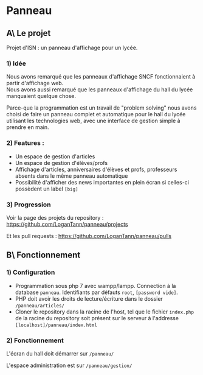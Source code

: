 # Panneau
## A\ Le projet
Projet d'ISN : un panneau d'affichage pour un lycée.
### 1) Idée 

Nous avons remarqué que les panneaux d'affichage SNCF fonctionnaient à partir d'affichage web.  
Nous avons aussi remarqué que les panneaux d'affichage du hall du lycée manquaient quelque chose.

Parce-que la programmation est un travail de "problem solving" nous avons choisi de faire un panneau complet et automatique 
pour le hall du lycée utilisant les technologies web, avec une interface de gestion simple à prendre en main.
### 2) Features : 
* Un espace de gestion d'articles
* Un espace de gestion d'élèves/profs
* Affichage d'articles, anniversaires d'élèves et profs, professeurs absents dans le même panneau automatique
* Possibilité d'afficher des news importantes en plein écran si celles-ci possèdent un label `[big]`
### 3) Progression
Voir la page des projets du repository : https://github.com/LoganTann/panneau/projects

Et les pull requests : https://github.com/LoganTann/panneau/pulls
## B\ Fonctionnement
### 1) Configuration
* Programmation sous php 7 avec wampp/lampp. Connection à la database `panneau`. Identifiants par défauts `root`, `[password vide]`.
* PHP doit avoir les droits de lecture/écriture dans le dossier `/panneau/articles/`
* Cloner le repository dans la racine de l'host, tel que le fichier `index.php` de la racine du repository soit présent sur le serveur à l'addresse `[localhost]/panneau/index.html`
### 2) Fonctionnement
L'écran du hall doit démarrer sur `/panneau/`

L'espace administration est sur `/panneau/gestion/`
